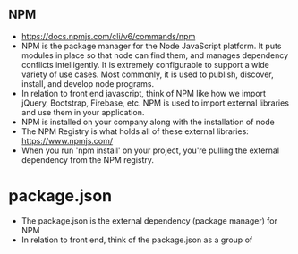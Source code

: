 ## NPM
- https://docs.npmjs.com/cli/v6/commands/npm
- NPM is the package manager for the Node JavaScript platform. It puts modules in place so that node can find them, and manages dependency conflicts intelligently. It is extremely configurable to support a wide variety of use cases. Most commonly, it is used to publish, discover, install, and develop node programs.
- In relation to front end javascript, think of NPM like how we import jQuery, Bootstrap, Firebase, etc. NPM is used to import external libraries and use them in your application.
- NPM is installed on your company along with the installation of node
- The NPM Registry is what holds all of these external libraries: https://www.npmjs.com/
- When you run 'npm install' on your project, you're pulling the external dependency from the NPM registry.

# package.json
- The package.json is the external dependency (package manager) for NPM
- In relation to front end, think of the package.json as a group of <script> tags of external libraries that you're importing into your project.
- The package.json is used to manage all of your projects NPM imports.

# NPM Commands
- To initiate NPM into your project, 'cd' to your project directory and run:
```
npm init
```
- To install an external library into your project, 'cd' to your project and run:
```
npm install <package> --save
```
i.e.
```
npm install request --save
```
- To install all of the packages mentioned in the package.json, 'cd' to the directory with the package.json, and run:
```
npm install
```
